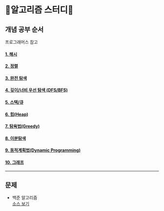 # 🦁알고리즘 스터디🦁

## 개념 공부 순서
프로그래머스 참고
#### [1. 해시](./개념/1_해시.md)
#### [2. 정렬]()
#### [3. 완전 탐색]()
#### [4. 깊이/너비 우선 탐색 (DFS/BFS)]()
#### [5. 스택/큐]()
#### [6. 힙(Heap)]()
#### [7. 탐욕법(Greedy)]()
#### [8. 이분탐색]()
#### [9. 동적계획법(Dynamic Programming)]()
#### [10. 그래프]()

<hr/>

## 문제
- 백준 알고리즘  
[소스 보기]()